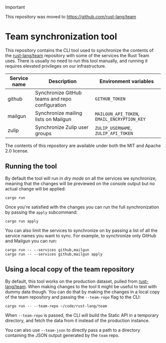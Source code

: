 > [!IMPORTANT]
> This repository was moved to https://github.com/rust-lang/team

# Team synchronization tool

This repository contains the CLI tool used to synchronize the contents of the
[rust-lang/team] repository with some of the services the Rust Team uses. There
is usually no need to run this tool manually, and running it requires elevated
privileges on our infrastructure.

| Service name | Description                                     | Environment variables                       |
|--------------|-------------------------------------------------|---------------------------------------------|
| github       | Synchronize GitHub teams and repo configuration | `GITHUB_TOKEN`                              |
| mailgun      | Synchronize mailing lists on Mailgun            | `MAILGUN_API_TOKEN`, `EMAIL_ENCRYPTION_KEY` |
| zulip        | Synchronize Zulip user groups                   | `ZULIP_USERNAME`, `ZULIP_API_TOKEN`         |

The contents of this repository are available under both the MIT and Apache 2.0
license.

## Running the tool

By default the tool will run in *dry mode* on all the services we synchronize,
meaning that the changes will be previewed on the console output but no actual
change will be applied:

```
cargo run
```

Once you're satisfied with the changes you can run the full synchronization by
passing the `apply` subcommand:

```
cargo run apply
```

You can also limit the services to synchronize on by passing a list of all the
service names you want to sync. For example, to synchronize only GitHub and
Mailgun you can run:

```
cargo run -- --services github,mailgun
cargo run -- --services github,mailgun apply
```

## Using a local copy of the team repository

By default, this tool works on the production dataset, pulled from
[rust-lang/team]. When making changes to the tool it might be useful to test
with dummy data though. You can do that by making the changes in a local copy
of the team repository and passing the `--team-repo` flag to the CLI:

```
cargo run -- --team-repo ~/code/rust-lang/team
```

When `--team-repo` is passed, the CLI will build the Static API in a temporary
directory, and fetch the data from it instead of the production instance.

You can also use `--team-json` to directly pass a path to a directory containing
the JSON output generated by the `team` repo.

[rust-lang/team]: https://github.com/rust-lang/team
